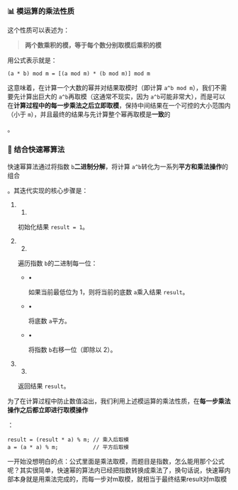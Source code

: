 ### 📊 模运算的乘法性质

这个性质可以表述为：

> **两个数乘积的模，等于每个数分别取模后乘积的模** 

用公式表示就是：

```
(a * b) mod m = [(a mod m) * (b mod m)] mod m
```

这意味着，在计算一个大数的幂并对结果取模时（即计算 `a^b mod m`），我们不需要先计算出巨大的 `a^b`再取模（这通常不现实，因为 `a^b`可能非常大），而是可以在**计算过程中的每一步乘法之后立即取模**，保持中间结果在一个可控的大小范围内（小于 `m`），并且最终的结果与先计算整个幂再取模是**一致**的 

。



### 🧠 结合快速幂算法

快速幂算法通过将指数 `b`**二进制分解**，将计算 `a^b`转化为一系列**平方和乘法操作**的组合 

。其迭代实现的核心步骤是：



1. 1.

   初始化结果 `result = 1`。

2. 2.

   遍历指数 `b`的二进制每一位：

   - •

     如果当前最低位为 1，则将当前的底数 `a`乘入结果 `result`。

   - •

     将底数 `a`平方。

   - •

     将指数 `b`右移一位（即除以 2）。

3. 3.

   返回结果 `result`。

为了在计算过程中防止数值溢出，我们利用上述模运算的乘法性质，在**每一步乘法操作之后都立即进行取模操作** 

：



```
result = (result * a) % m; // 乘入后取模
a = (a * a) % m;           // 平方后取模
```



一开始没想明白的点：公式里面是乘法取模，而题目是指数，怎么能用那个公式呢？其实很简单，快速幂的算法内已经把指数转换成乘法了，换句话说，快速幂内部本身就是用乘法完成的，而每一步对m取模，就相当于最终结果result对m取模